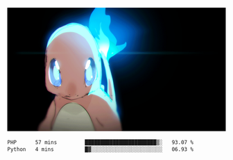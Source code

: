 [gif]: https://raw.githubusercontent.com/uysalserkan/uysalserkan/master/charmander-2.gif

![gif]

<!--
<div align="center">
<p>Profile Visitor Counter</p>
<img src="https://profile-counter.glitch.me/uysalserkan/count.svg" alt="hit counter" align="center">
</div>
-->
<!--START_SECTION:waka-->
```text
PHP      57 mins         ███████████████████████▒░   93.07 % 
Python   4 mins          █▓░░░░░░░░░░░░░░░░░░░░░░░   06.93 % 
```
<!--END_SECTION:waka-->


